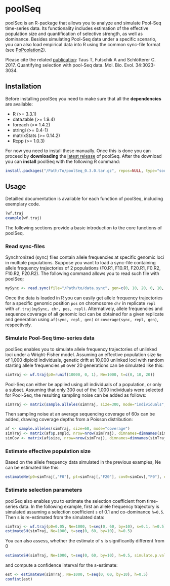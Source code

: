 # poolSeq
poolSeq is an R-package that allows you to analyze and simulate Pool-Seq time-series data. Its functionality includes estimation of the effective population size and quantification of selective strength, as well as dominance. Besides simulating Pool-Seq data under a specific scenario, you can also load empirical data into R using the common sync-file format (see [PoPoolation2]).

Please cite the related [publication](https://doi.org/10.1093/molbev/msx225): Taus T, Futschik A and Schlötterer C. 2017. Quantifying selection with pool-Seq data. Mol. Bio. Evol. 34:3023-3034. 

## Installation
Before installing poolSeq you need to make sure that all the __dependencies__ are available:

* R (>= 3.3.1)
* data.table (>= 1.9.4)
* foreach (>= 1.4.2)
* stringi (>= 0.4-1)
* matrixStats (>= 0.14.2)
* Rcpp (>= 1.0.3)

For now you need to install these manually. Once this is done you can proceed by __downloading__ the [latest release] of poolSeq. After the download you can __install__ poolSeq with the following R command:

```R
install.packages("/Path/To/poolSeq_0.3.0.tar.gz", repos=NULL, type="source")
```

## Usage
Detailled documentation is available for each function of poolSeq, including exemplary code.

```R
?wf.traj
example(wf.traj)
```

The following sections provide a basic introduction to the core functions of poolSeq.

### Read sync-files
Synchronized (sync) files contain allele frequencies at specific genomic loci in multiple populations. Suppose you want to load a sync-file containing allele frequency trajectories of 2 populations (F0.R1, F10.R1, F20.R1, F0.R2, F10.R2, F20.R2). The following command allows you to read such file with poolSeq:

```R
mySync <- read.sync(file="/Path/to/data.sync", gen=c(0, 10, 20, 0, 10, 20), repl=c(1, 1, 1, 2, 2, 2), rising = FALSE)
```

Once the data is loaded in R you can easily get allele frequency trajectories for a specific genomic position `pos` on chromosome `chr` in replicate `repl` with `af.traj(mySync, chr, pos, repl)`. Alternatively, allele frequencies and sequence coverage of all genomic loci can be obtained for a given replicate and generation using `af(sync, repl, gen)` or `coverage(sync, repl, gen)`, respectively.

### Simulate Pool-Seq time-series data
poolSeq enables you to simulate allele frequency trajectories of unlinked loci under a Wright-Fisher model. Assuming an effective population size `Ne` of 1,000 diploid individuals, genetic drift at 10,000 unlinked loci with random starting allele frequencies `p0` over 20 generations can be simulated like this:

```R
simTraj <- wf.traj(p0=runif(10000, 0, 1), Ne=1000, t=c(0, 10, 20))
```

Pool-Seq can either be applied using all individuals of a population, or only a subset. Assuming that only 300 out of the 1,000 individuals were selected for Pool-Seq, the resulting sampling noise can be added as follows:

```R
simTraj <- matrix(sample.alleles(simTraj, size=300, mode="individuals", Ncensus=1000), nrow=nrow(simTraj), dimnames=dimnames(simTraj))
```

Then sampling noise at an average sequencing coverage of 60x can be added, drawing coverage depths from a Poisson distribution:

```R
af <- sample.alleles(simTraj, size=60, mode="coverage")
simTraj <- matrix(af$p.smpld, nrow=nrow(simTraj), dimnames=dimnames(simTraj))
simCov <- matrix(af$size, nrow=nrow(simTraj), dimnames=dimnames(simTraj))
```

### Estimate effective population size
Based on the allele frequency data simulated in the previous examples, Ne can be estimated like this:

```R
estimateNe(p0=simTraj[,"F0"], pt=simTraj[,"F20"], cov0=simCov[,"F0"], covt=simCov[,"F20"], t=20, Ncensus=1000, poolSize=c(300, 300))
```

### Estimate selection parameters
poolSeq also enables you to estimate the selection coefficient from time-series data. In the following example, first an allele frequency trajectory is simulated assuming a selection coefficient `s` of 0.1 and co-dominance `h=0.5`. Then s is re-estimated from the simulated data:

```R
simTraj <- wf.traj(p0=0.05, Ne=1000, t=seq(0, 60, by=10), s=0.1, h=0.5)
estimateSH(simTraj, Ne=1000, t=seq(0, 60, by=10), h=0.5)
```

You can also assess, whether the estimate of s is significantly different from 0

```R
estimateSH(simTraj, Ne=1000, t=seq(0, 60, by=10), h=0.5, simulate.p.value=TRUE)
```

and compute a confidence interval for the s-estimate:

```R
est <- estimateSH(simTraj, Ne=1000, t=seq(0, 60, by=10), h=0.5)
confint(est)
```


[PoPoolation2]: https://sourceforge.net/projects/popoolation2/
[latest release]: https://github.com/ThomasTaus/poolSeq/releases
